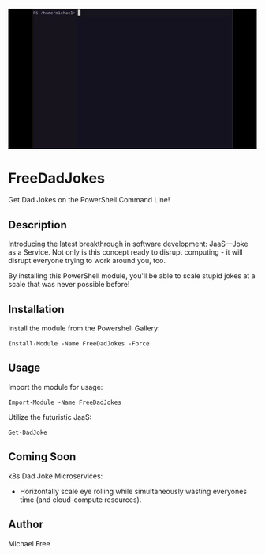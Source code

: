 ![Get DadJoke](Get-DadJoke.GIF)

# FreeDadJokes
Get Dad Jokes on the PowerShell Command Line! 

## Description
Introducing the latest breakthrough in software development: JaaS—Joke as a Service.  Not only is this concept ready to disrupt computing - it will disrupt everyone trying to work around you, too.

By installing this PowerShell module, you'll be able to scale stupid jokes at a scale that was never possible before!

## Installation
Install the module from the Powershell Gallery:
```
Install-Module -Name FreeDadJokes -Force
```

## Usage
Import the module for usage:
```
Import-Module -Name FreeDadJokes
```
Utilize the futuristic JaaS:
```
Get-DadJoke
```

## Coming Soon
k8s Dad Joke Microservices:
- Horizontally scale eye rolling while simultaneously wasting everyones time (and cloud-compute resources).

## Author
Michael Free
